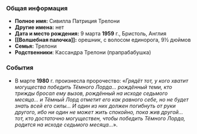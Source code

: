 ### Общая информация
- **Полное имя:** Сивилла Патриция Трелони
- **Другие имена:** нет
- **Дата и место рождения:** 9 марта **1959** г., Бристоль, Англия
- **[[Волшебная палочка]]:** орешник, с волосом единорога, 9½ дюймов
- **Семья:** Трелони
- **Родственники**: Кассандра Трелони (прапрабабушка)

### События
- В марте **1980** г. произнесла пророчество: «*Грядёт тот, у кого хватит могущества победить Тёмного Лорда... рождённый теми, кто трижды бросал ему вызов, рождённый на исходе седьмого месяца... и Тёмный Лорд отметит его как равного себе, но не будет знать всей его силы... И один из них должен погибнуть от руки другого, ибо ни один не может жить спокойно, пока жив другой... тот, кто достаточно могуществен, чтобы победить Тёмного Лорда, родится на исходе седьмого месяца...*». 